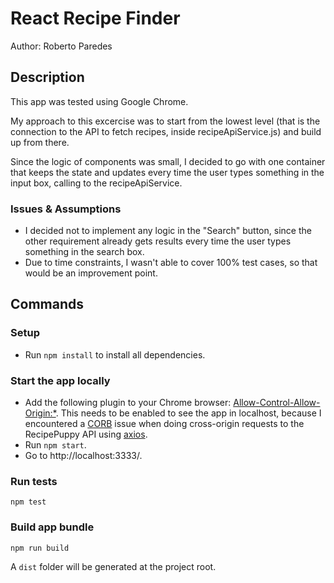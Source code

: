 # React Recipe Finder

Author: Roberto Paredes

## Description

This app was tested using Google Chrome.

My approach to this excercise was to start from the lowest level (that is the connection to the API to fetch recipes, inside recipeApiService.js) and build up from there.

Since the logic of components was small, I decided to go with one container that keeps the state and updates every time the user types something in the input box, calling to the recipeApiService.

### Issues & Assumptions

- I decided not to implement any logic in the "Search" button, since the other requirement already gets results every time the user types something in the search box.
- Due to time constraints, I wasn't able to cover 100% test cases, so that would be an improvement point.

## Commands

### Setup

- Run `npm install` to install all dependencies.

### Start the app locally

- Add the following plugin to your Chrome browser: [Allow-Control-Allow-Origin:\*](https://chrome.google.com/webstore/detail/allow-control-allow-origi/nlfbmbojpeacfghkpbjhddihlkkiljbi). This needs to be enabled to see the app in localhost, because I encountered a [CORB](https://www.chromestatus.com/feature/5629709824032768) issue when doing cross-origin requests to the RecipePuppy API using [axios](https://github.com/axios/axios).
- Run `npm start`.
- Go to http://localhost:3333/.

### Run tests

```
npm test
```

### Build app bundle

```
npm run build
```

A `dist` folder will be generated at the project root.
